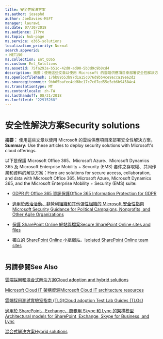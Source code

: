 ```yaml
---
title: 安全性解決方案
ms.author: josephd
author: JoeDavies-MSFT
manager: laurawi
ms.date: 07/30/2018
ms.audience: ITPro
ms.topic: hub-page
ms.service: o365-solutions
localization_priority: Normal
search.appverid:
- MET150
ms.collection: Ent_O365
ms.custom: Ent_Solutions
ms.assetid: 75fa293a-b51c-42d0-ad90-5b3d9c9b0cd4
description: 摘要：使用這些文章以使用 Microsoft 的雲端供應項目來部署安全性解決方案。
ms.openlocfilehash: 17bb89553b97d1a15c076d9bb4ce9acca19e62d2
ms.sourcegitcommit: 9bb65bafec4dd6bc17c7c07ed55e5eb6b94584c4
ms.translationtype: MT
ms.contentlocale: zh-TW
ms.lasthandoff: 08/21/2018
ms.locfileid: "22915268"
---
```

# <a name="security-solutions"></a><span data-ttu-id="0ca3c-103">安全性解決方案</span><span class="sxs-lookup"><span data-stu-id="0ca3c-103">Security solutions</span></span>

 <span data-ttu-id="0ca3c-104">**摘要：** 使用這些文章以使用 Microsoft 的雲端供應項目來部署安全性解決方案。</span><span class="sxs-lookup"><span data-stu-id="0ca3c-104">**Summary:** Use these articles to deploy security solutions with Microsoft's cloud offerings.</span></span>
  
<span data-ttu-id="0ca3c-105">以下是保護 Microsoft Office 365、Microsoft Azure、Microsoft Dynamics 365 及 Microsoft Enterprise Mobility + Security (EMS) 套件之存取權、共同作業和資料的解決方案：</span><span class="sxs-lookup"><span data-stu-id="0ca3c-105">Here are solutions for secure access, collaboration, and data with Microsoft Office 365, Microsoft Azure, Microsoft Dynamics 365, and the Microsoft Enterprise Mobility + Security (EMS) suite:</span></span>

- [<span data-ttu-id="0ca3c-106">GDPR 的 Office 365 資訊保護</span><span class="sxs-lookup"><span data-stu-id="0ca3c-106">Office 365 Information Protection for GDPR</span></span>](office-365-information-protection-for-gdpr.md)
  
- [<span data-ttu-id="0ca3c-107">適用於政治活動、非營利組織和其他彈性組織的 Microsoft 安全性指南</span><span class="sxs-lookup"><span data-stu-id="0ca3c-107">Microsoft Security Guidance for Political Campaigns, Nonprofits, and Other Agile Organizations</span></span>](microsoft-security-guidance-for-political-campaigns-nonprofits-and-other-agile-o.md)
    
- [<span data-ttu-id="0ca3c-108">保護 SharePoint Online 網站與檔案</span><span class="sxs-lookup"><span data-stu-id="0ca3c-108">Secure SharePoint Online sites and files</span></span>](secure-sharepoint-online-sites-and-files.md)
    
- <span data-ttu-id="0ca3c-109">[獨立的 SharePoint Online 小組網站](isolated-sharepoint-online-team-sites.md)。</span><span class="sxs-lookup"><span data-stu-id="0ca3c-109">[Isolated SharePoint Online team sites](isolated-sharepoint-online-team-sites.md)</span></span>
<br/><br/>
    
## <a name="see-also"></a><span data-ttu-id="0ca3c-110">另請參閱</span><span class="sxs-lookup"><span data-stu-id="0ca3c-110">See Also</span></span>

[<span data-ttu-id="0ca3c-111">雲端採用和混合式解決方案</span><span class="sxs-lookup"><span data-stu-id="0ca3c-111">Cloud adoption and hybrid solutions</span></span>](cloud-adoption-and-hybrid-solutions.md)
  
[<span data-ttu-id="0ca3c-112">Microsoft Cloud IT 架構資源</span><span class="sxs-lookup"><span data-stu-id="0ca3c-112">Microsoft Cloud IT architecture resources</span></span>](microsoft-cloud-it-architecture-resources.md)
  
[<span data-ttu-id="0ca3c-113">雲端採用測試實驗室指南 (TLG)</span><span class="sxs-lookup"><span data-stu-id="0ca3c-113">Cloud adoption Test Lab Guides (TLGs)</span></span>](cloud-adoption-test-lab-guides-tlgs.md)
  
[<span data-ttu-id="0ca3c-114">適用於 SharePoint、Exchange、商務用 Skype 和 Lync 的架構模型</span><span class="sxs-lookup"><span data-stu-id="0ca3c-114">Architectural models for SharePoint, Exchange, Skype for Business, and Lync</span></span>](architectural-models-for-sharepoint-exchange-skype-for-business-and-lync.md)
  
[<span data-ttu-id="0ca3c-115">混合式解決方案</span><span class="sxs-lookup"><span data-stu-id="0ca3c-115">Hybrid solutions</span></span>](hybrid-solutions.md)


